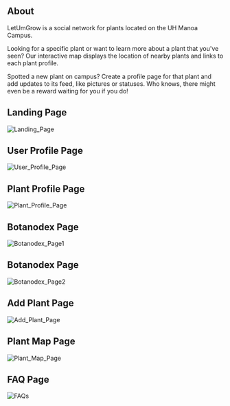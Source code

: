 ## About

LetUmGrow is a social network for plants located on the UH Manoa Campus.

Looking for a specific plant or want to learn more about a plant that you've seen? Our interactive map displays the location of nearby plants and links to each plant profile.

Spotted a new plant on campus? Create a profile page for that plant and add updates to its feed, like pictures or statuses. Who knows, there might even be a reward waiting for you if you do!

## Landing Page
![Landing_Page](https://github.com/LetUmGrow/LetUmGrow.github.io/blob/master/images/landing_page_gabe.png?raw=tru "mockup")

## User Profile Page
![User_Profile_Page](https://github.com/LetUmGrow/LetUmGrow.github.io/blob/master/images/user_profile_page_bill.png?raw=tru "mockup")

## Plant Profile Page
![Plant_Profile_Page](https://github.com/LetUmGrow/LetUmGrow.github.io/blob/master/images/plant_profile_page_nate.PNG?raw=tru "mockup")

## Botanodex Page
![Botanodex_Page1](https://github.com/LetUmGrow/LetUmGrow.github.io/blob/master/images/botanodex_page_nate.PNG?raw=tru "mockup")

## Botanodex Page
![Botanodex_Page2](https://github.com/LetUmGrow/LetUmGrow.github.io/blob/master/images/botanodex_page_bill.png?raw=tru "mockup")

## Add Plant Page
![Add_Plant_Page](https://github.com/LetUmGrow/LetUmGrow.github.io/blob/master/images/add_plant_page_gabe.png?raw=tru "mockup")

## Plant Map Page
![Plant_Map_Page](https://github.com/LetUmGrow/LetUmGrow.github.io/blob/master/images/plant_map_page_bill.png?raw=tru "mockup")

## FAQ Page
![FAQs](https://github.com/LetUmGrow/LetUmGrow.github.io/blob/master/images/faqs_page_gabe.png?raw=tru "mockup")
